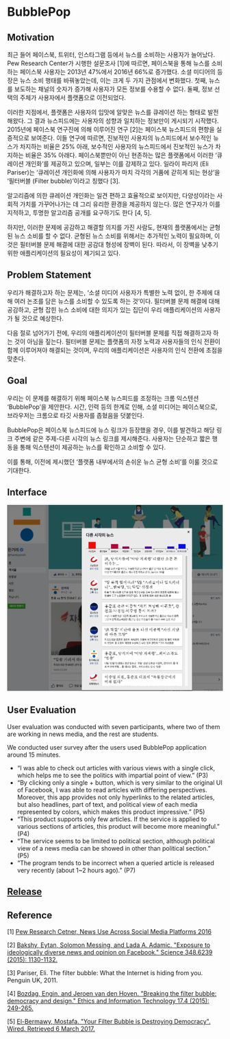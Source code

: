 # BubblePop

## Motivation

최근 들어 페이스북, 트위터, 인스타그램 등에서 뉴스를 소비하는 사용자가 늘어났다. Pew
Research Center가 시행한 설문조사 [1]에 따르면, 페이스북을 통해 뉴스를 소비하는 페이스북
사용자는 2013년 47%에서 2016년 66%로 증가했다. 소셜 미디어의 등장은 뉴스 소비 행태를
바꿔놓았는데, 이는 크게 두 가지 관점에서 변화했다. 첫째, 뉴스를 보도하는 채널의 숫자가
증가해 사용자가 모든 정보를 수용할 수 없다. 둘째, 정보 선택의 주체가 사용자에서 플랫폼으로
이전되었다.

이러한 지점에서, 플랫폼은 사용자의 입맛에 알맞은 뉴스를 큐레이션 하는 형태로 발전해왔다.
그 결과 뉴스피드에는 사용자의 성향과 일치하는 정보만이 게시되기 시작했다. 2015년에
페이스북 연구진에 의해 이루어진 연구 [2]는 페이스북 뉴스피드의 편향을 실증적으로 보여준다.
이들 연구에 따르면, 진보적인 사용자의 뉴스피드에서 보수적인 뉴스가 차지하는 비율은 25%
아래, 보수적인 사용자의 뉴스피드에서 진보적인 뉴스가 차지하는 비율은 35% 아래다.
페이스북뿐만이 아닌 현존하는 많은 플랫폼에서 이러한 ‘큐레이션 개인화’를 제공하고 있으며,
일부는 이를 강제하고 있다. 일라이 파리저 (Eli Pariser)는 ‘큐레이션 개인화에 의해 사용자가
마치 각각의 거품에 갇히게 되는 현상’을 ‘필터버블 (Filter bubble)’이라고 칭했다 [3].

알고리즘에 의한 큐레이션 개인화는 일견 편하고 효율적으로 보이지만, 다양성이라는 사회적
가치를 가꾸어나가는 데 그리 유리한 환경을 제공하지 않는다. 많은 연구자가 이를 지적하고,
투명한 알고리즘 공개를 요구하기도 한다 [4, 5].

하지만, 이러한 문제에 공감하고 해결할 의지를 가진 사람도, 현재의 플랫폼에서는 균형된 뉴스
소비를 할 수 없다. 균형된 뉴스 소비를 위해서는 추가적인 노력이 필요하며, 이것은 필터버블
문제 해결에 대한 공감대 형성에 장벽이 된다. 따라서, 이 장벽을 낮추기 위한 애플리케이션의
필요성이 제기되고 있다.

## Problem Statement

우리가 해결하고자 하는 문제는, ‘소셜 미디어 사용자가 특별한 노력 없이, 한 주제에 대해 여러
논조를 담은 뉴스를 소비할 수 있도록 하는 것’이다. 필터버블 문제 해결에 대해 공감하고, 균형
잡힌 뉴스 소비에 대한 의지가 있는 집단이 우리 애플리케이션의 사용자가 될 것으로 예상한다.

다음 절로 넘어가기 전에, 우리의 애플리케이션이 필터버블 문제를 직접 해결하고자 하는 것이
아님을 짚는다. 필터버블 문제는 플랫폼의 자정 노력과 사용자들의 인식 전환이 함께 이루어져야
해결되는 것이며, 우리의 애플리케이션은 사용자의 인식 전환에 초점을 맞춘다.

## Goal

우리는 이 문제를 해결하기 위해 페이스북 뉴스피드를 조정하는 크롬 익스텐션 ‘BubblePop’을
제안한다. 시간, 인력 등의 한계로 인해, 소셜 미디어는 페이스북으로, 브라우저는 크롬으로 타깃
사용자를 좁혔음을 덧붙인다.

BubblePop은 페이스북 뉴스피드에 뉴스 링크가 등장했을 경우, 이를 발견하고 해당 링크
주변에 같은 주제-다른 시각의 뉴스 링크를 제시해준다. 사용자는 단순하고 짧은 행동을 통해
익스텐션이 제공하는 뉴스를 확인하고 소비할 수 있다.

이를 통해, 이전에 제시했던 ‘플랫폼 내부에서의 손쉬운 뉴스 균형 소비’를 이룰 것으로
기대한다.

## Interface

![](https://raw.githubusercontent.com/dongkwan-kim/BubblePop/master/resources/example.png)

## User Evaluation

User evaluation was conducted with seven participants, where two of them are working in news media, and the rest are students.

We conducted user survey after the users used BubblePop application around 15 minutes.

- “I was able to check out articles with various views with a single click, which helps me to see the politics with impartial point of view.” (P3)
- “By clicking only a single + button, which is very similar to the original UI of Facebook, I was able to read articles with differing perspectives. Moreover, this app provides not only hyperlinks to the related articles, but also headlines, part of text, and political view of each media represented by colors, which makes this product impressive.” (P5)
- “This product supports only few articles. If the service is applied to various sections of articles, this product will become more meaningful.” (P4)
- “The service seems to be limited to political section, although political view of a news media can be showed in other than political section.” (P5)
- “The program tends to be incorrect when a queried article is released very recently (about 1~2 hours ago).” (P7)


## [Release](https://github.com/dongkwan-kim/BubblePop/releases)


## Reference

[1] [Pew Research Cetner, News Use Across Social Media Platforms 2016](http://www.journalism.org/2016/05/26/news-use-across-social-media-platforms-2016/)

[2] [Bakshy, Eytan, Solomon Messing, and Lada A. Adamic. "Exposure to ideologically diverse news and opinion on Facebook." Science 348.6239 (2015): 1130-1132.](http://science.sciencemag.org/content/348/6239/1130)

[3] Pariser, Eli. The filter bubble: What the Internet is hiding from you. Penguin UK, 2011.

[4] [Bozdag, Engin, and Jeroen van den Hoven. "Breaking the filter bubble: democracy and design." Ethics and Information Technology 17.4 (2015): 249-265.](https://link.springer.com/article/10.1007/s10676-015-9380-y)

[5] [El-Bermawy, Mostafa. "Your Filter Bubble is Destroying Democracy". Wired. Retrieved 6 March 2017.](https://www.wired.com/2016/11/filter-bubble-destroyingdemocracy/)
